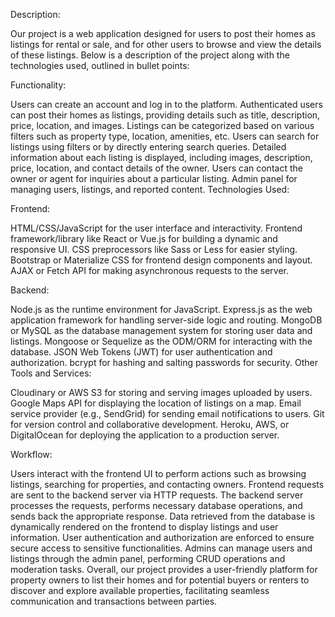 Description:

Our project is a web application designed for users to post their homes as listings for rental or sale, and for other users to browse and view the details of these listings. Below is a description of the project along with the technologies used, outlined in bullet points:

Functionality:

Users can create an account and log in to the platform.
Authenticated users can post their homes as listings, providing details such as title, description, price, location, and images.
Listings can be categorized based on various filters such as property type, location, amenities, etc.
Users can search for listings using filters or by directly entering search queries.
Detailed information about each listing is displayed, including images, description, price, location, and contact details of the owner.
Users can contact the owner or agent for inquiries about a particular listing.
Admin panel for managing users, listings, and reported content.
Technologies Used:

Frontend:

HTML/CSS/JavaScript for the user interface and interactivity.
Frontend framework/library like React or Vue.js for building a dynamic and responsive UI.
CSS preprocessors like Sass or Less for easier styling.
Bootstrap or Materialize CSS for frontend design components and layout.
AJAX or Fetch API for making asynchronous requests to the server.

Backend:

Node.js as the runtime environment for JavaScript.
Express.js as the web application framework for handling server-side logic and routing.
MongoDB or MySQL as the database management system for storing user data and listings.
Mongoose or Sequelize as the ODM/ORM for interacting with the database.
JSON Web Tokens (JWT) for user authentication and authorization.
bcrypt for hashing and salting passwords for security.
Other Tools and Services:

Cloudinary or AWS S3 for storing and serving images uploaded by users.
Google Maps API for displaying the location of listings on a map.
Email service provider (e.g., SendGrid) for sending email notifications to users.
Git for version control and collaborative development.
Heroku, AWS, or DigitalOcean for deploying the application to a production server.

Workflow:

Users interact with the frontend UI to perform actions such as browsing listings, searching for properties, and contacting owners.
Frontend requests are sent to the backend server via HTTP requests.
The backend server processes the requests, performs necessary database operations, and sends back the appropriate response.
Data retrieved from the database is dynamically rendered on the frontend to display listings and user information.
User authentication and authorization are enforced to ensure secure access to sensitive functionalities.
Admins can manage users and listings through the admin panel, performing CRUD operations and moderation tasks.
Overall, our project provides a user-friendly platform for property owners to list their homes and for potential buyers or renters to discover and explore available properties, facilitating seamless communication and transactions between parties.

